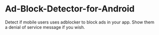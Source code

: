 # Ad-Block-Detector-for-Android
Detect if mobile users uses adblocker to block ads in your app. Show them a denial of service message if you wish.
